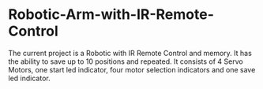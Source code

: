 # Robotic-Arm-with-IR-Remote-Control
The current project is a Robotic with IR Remote Control and memory. It has the ability to save up to 10 positions and repeated. It consists of 4 Servo Motors, one start led indicator, four motor selection indicators and one save led indicator.
